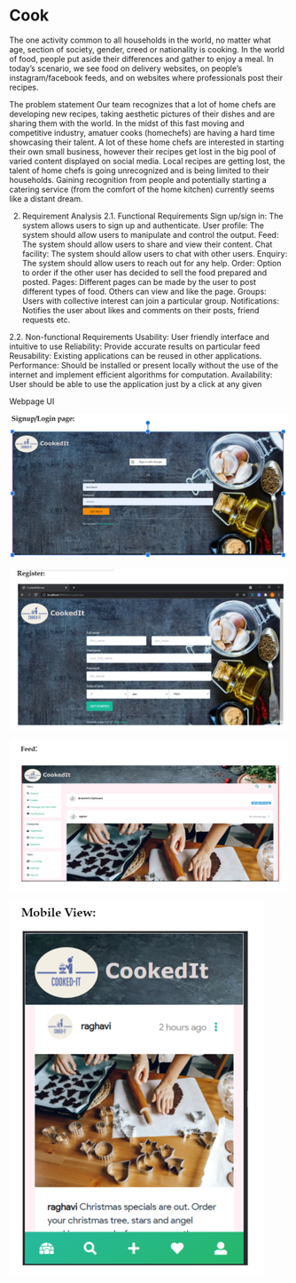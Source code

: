 # Cook

The one activity common to all households in the world, no matter what age, section of society, gender, creed or nationality is cooking. In the world of food, people put aside their differences and gather to enjoy a meal. In today’s scenario, we see food on delivery websites, on people’s instagram/facebook feeds, and on websites where professionals post their recipes.

The problem statement Our team recognizes that a lot of home chefs are developing new recipes, taking aesthetic pictures of their dishes and are sharing them with the world. In the midst of this fast moving and competitive industry, amatuer cooks (homechefs) are having a hard time showcasing their talent. A lot of these home chefs are interested in starting their own small business, however their recipes get lost in the big pool of varied content displayed on social media. Local recipes are getting lost, the talent of home chefs is going unrecognized and is being limited to their households. Gaining recognition from people and potentially starting a catering service (from the comfort of the home kitchen) currently seems like a distant dream.


 2. Requirement Analysis
2.1. Functional Requirements
Sign up/sign in: The system allows users to sign up and authenticate.
User profile: The system should allow users to manipulate and control the output.
Feed: The system should allow users to share and view their content.
Chat facility: The system should allow users to chat with other users.
Enquiry: The system should allow users to reach out for any help.
Order: Option to order if the other user has decided to sell the food prepared and posted.
Pages: Different pages can be made by the user to post different types of food. Others can view and like the page.
Groups: Users with collective interest can join a particular group. 
Notifications: Notifies the user about likes and comments on their posts, friend requests etc.

2.2. Non-functional Requirements
Usability: User friendly interface and intuitive to use
Reliability: Provide accurate results on particular feed 
Reusability: Existing applications can be reused in other applications.
Performance: Should be installed or present locally without the use of the internet and implement efficient algorithms for computation.
Availability: User should be able to use the application just by a click at any given



Webpage UI

![alt text](https://github.com/gautamgoku/Cook/blob/master/imgs/Capture.PNG?raw=true)

![alt text](https://github.com/gautamgoku/Cook/blob/master/imgs/Capture2.PNG?raw=true)

![alt text](https://github.com/gautamgoku/Cook/blob/master/imgs/Capture3.PNG?raw=true)

![alt text](https://github.com/gautamgoku/Cook/blob/master/imgs/Capture4.PNG?raw=true)
